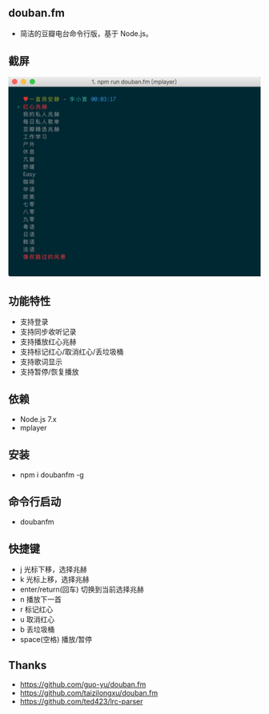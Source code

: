 ## douban.fm
* 简洁的豆瓣电台命令行版，基于 Node.js。

## 截屏
![image](https://raw.githubusercontent.com/shuiszhang/douban.fm/master/douban.fm.png)

## 功能特性
* 支持登录
* 支持同步收听记录
* 支持播放红心兆赫
* 支持标记红心/取消红心/丢垃圾桶
* 支持歌词显示
* 支持暂停/恢复播放

## 依赖
* Node.js 7.x
* mplayer

## 安装
* npm i doubanfm -g

## 命令行启动
* doubanfm

## 快捷键
* j 光标下移，选择兆赫
* k 光标上移，选择兆赫
* enter/return(回车) 切换到当前选择兆赫
* n 播放下一首
* r 标记红心
* u 取消红心
* b 丢垃圾桶
* space(空格) 播放/暂停

## Thanks
* https://github.com/guo-yu/douban.fm
* https://github.com/taizilongxu/douban.fm
* https://github.com/ted423/lrc-parser